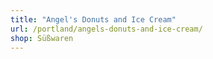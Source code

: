 ```yaml
---
title: "Angel's Donuts and Ice Cream"
url: /portland/angels-donuts-and-ice-cream/
shop: Süßwaren
---
```

